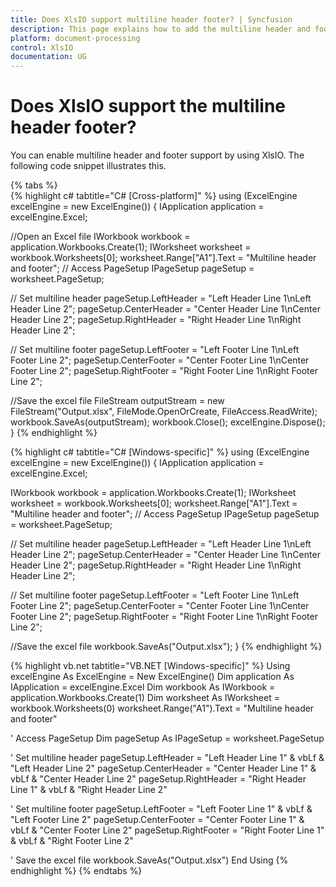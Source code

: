 ```yaml
---
title: Does XlsIO support multiline header footer? | Syncfusion
description: This page explains how to add the multiline header and footer using Syncfusion .NET Excel library (XlsIO).
platform: document-processing
control: XlsIO
documentation: UG
---
```


# Does XlsIO support the multiline header footer?

You can enable multiline header and footer support by using XlsIO. The following code snippet illustrates this.

{% tabs %}  
{% highlight c# tabtitle="C# [Cross-platform]" %}
using (ExcelEngine excelEngine = new ExcelEngine())
{
  IApplication application = excelEngine.Excel;

  //Open an Excel file
  IWorkbook workbook = application.Workbooks.Create(1);
  IWorksheet worksheet = workbook.Worksheets[0];
  worksheet.Range["A1"].Text = "Multiline header and footer";
  // Access PageSetup
  IPageSetup pageSetup = worksheet.PageSetup;

  // Set multiline header
  pageSetup.LeftHeader = "Left Header Line 1\nLeft Header Line 2";
  pageSetup.CenterHeader = "Center Header Line 1\nCenter Header Line 2";
  pageSetup.RightHeader = "Right Header Line 1\nRight Header Line 2";

  // Set multiline footer
  pageSetup.LeftFooter = "Left Footer Line 1\nLeft Footer Line 2";
  pageSetup.CenterFooter = "Center Footer Line 1\nCenter Footer Line 2";
  pageSetup.RightFooter = "Right Footer Line 1\nRight Footer Line 2";

  //Save the excel file
  FileStream outputStream = new FileStream("Output.xlsx", FileMode.OpenOrCreate, FileAccess.ReadWrite);
  workbook.SaveAs(outputStream);
  workbook.Close();
  excelEngine.Dispose();
}
{% endhighlight %}

{% highlight c# tabtitle="C# [Windows-specific]" %}
using (ExcelEngine excelEngine = new ExcelEngine())
{
  IApplication application = excelEngine.Excel;

  IWorkbook workbook = application.Workbooks.Create(1);
  IWorksheet worksheet = workbook.Worksheets[0];
  worksheet.Range["A1"].Text = "Multiline header and footer";
  // Access PageSetup
  IPageSetup pageSetup = worksheet.PageSetup;

  // Set multiline header
  pageSetup.LeftHeader = "Left Header Line 1\nLeft Header Line 2";
  pageSetup.CenterHeader = "Center Header Line 1\nCenter Header Line 2";
  pageSetup.RightHeader = "Right Header Line 1\nRight Header Line 2";

  // Set multiline footer
  pageSetup.LeftFooter = "Left Footer Line 1\nLeft Footer Line 2";
  pageSetup.CenterFooter = "Center Footer Line 1\nCenter Footer Line 2";
  pageSetup.RightFooter = "Right Footer Line 1\nRight Footer Line 2";

  //Save the excel file
  workbook.SaveAs("Output.xlsx");
}
{% endhighlight %}

{% highlight vb.net tabtitle="VB.NET [Windows-specific]" %}
Using excelEngine As ExcelEngine = New ExcelEngine()
  Dim application As IApplication = excelEngine.Excel
  Dim workbook As IWorkbook = application.Workbooks.Create(1)
  Dim worksheet As IWorksheet = workbook.Worksheets(0)
  worksheet.Range("A1").Text = "Multiline header and footer"

  ' Access PageSetup
  Dim pageSetup As IPageSetup = worksheet.PageSetup

  ' Set multiline header
  pageSetup.LeftHeader = "Left Header Line 1" & vbLf & "Left Header Line 2"
  pageSetup.CenterHeader = "Center Header Line 1" & vbLf & "Center Header Line 2"
  pageSetup.RightHeader = "Right Header Line 1" & vbLf & "Right Header Line 2"

  ' Set multiline footer
  pageSetup.LeftFooter = "Left Footer Line 1" & vbLf & "Left Footer Line 2"
  pageSetup.CenterFooter = "Center Footer Line 1" & vbLf & "Center Footer Line 2"
  pageSetup.RightFooter = "Right Footer Line 1" & vbLf & "Right Footer Line 2"

  ' Save the excel file
  workbook.SaveAs("Output.xlsx")
End Using
{% endhighlight %}
{% endtabs %}
